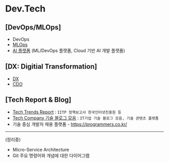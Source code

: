 # Dev.Tech
[DevOps/MLOps]
---
* DevOps 
* [MLOps](./docs/mlops_intro.md)
* [AI 플랫폼](./docs/aip.md) (ML/DevOps 플랫폼, Cloud 기반 AI 개발 플랫폼)


[DX: Digitial Transformation]
---
* [DX](./docs/dx_.md)
* [CDO](./docs/cdo_.md)

[Tech Report & Blog]
---
* [Tech Trends Report](./docs/TrendsReport.md) : `IITP 정책보고서 한국인터넷진흥원 등` 
* [Tech Company 기술 블로그 모음](./docs/TechBlog.md) : `IT기업 기술 블로그 모음, 기술 콘텐츠 플랫폼` 
* 기술 중심 개발자 채용 플랫폼 - https://programmers.co.kr/

---
(정리중)
* Micro-Service Architecture 
* Git 주요 명령어와 개념에 대한 다이어그램
